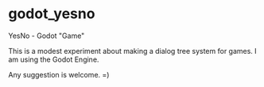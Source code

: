# godot_yesno
YesNo - Godot "Game"

This is a modest experiment about making a dialog tree system for games. I am using the Godot Engine.

 Any suggestion is welcome. =)
